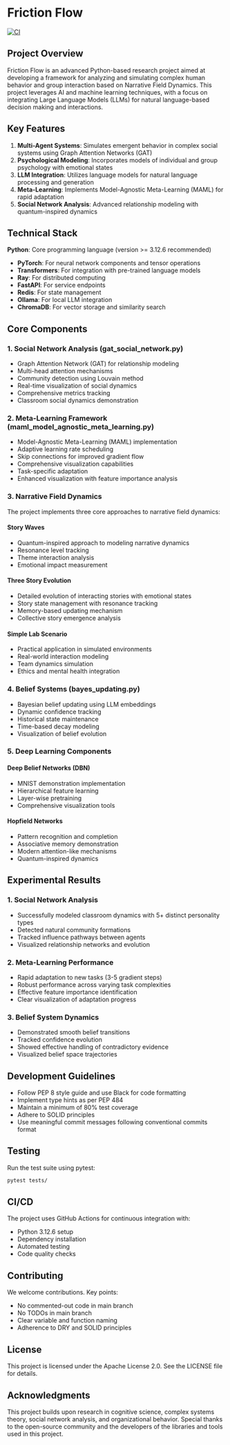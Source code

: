 # Friction Flow

[![CI](https://github.com/leonvanbokhorst/friction-flow/actions/workflows/ci.yml/badge.svg)](https://github.com/leonvanbokhorst/friction-flow/actions/workflows/ci.yml)

## Project Overview

Friction Flow is an advanced Python-based research project aimed at developing a framework for analyzing and simulating complex human behavior and group interaction based on Narrative Field Dynamics. This project leverages AI and machine learning techniques, with a focus on integrating Large Language Models (LLMs) for natural language-based decision making and interactions.

## Key Features

1. **Multi-Agent Systems**: Simulates emergent behavior in complex social systems using Graph Attention Networks (GAT)
2. **Psychological Modeling**: Incorporates models of individual and group psychology with emotional states
3. **LLM Integration**: Utilizes language models for natural language processing and generation
4. **Meta-Learning**: Implements Model-Agnostic Meta-Learning (MAML) for rapid adaptation
5. **Social Network Analysis**: Advanced relationship modeling with quantum-inspired dynamics

## Technical Stack

**Python**: Core programming language (version >= 3.12.6 recommended)

- **PyTorch**: For neural network components and tensor operations
- **Transformers**: For integration with pre-trained language models
- **Ray**: For distributed computing
- **FastAPI**: For service endpoints
- **Redis**: For state management
- **Ollama**: For local LLM integration
- **ChromaDB**: For vector storage and similarity search

## Core Components

### 1. Social Network Analysis (gat_social_network.py)

- Graph Attention Network (GAT) for relationship modeling
- Multi-head attention mechanisms
- Community detection using Louvain method
- Real-time visualization of social dynamics
- Comprehensive metrics tracking
- Classroom social dynamics demonstration

### 2. Meta-Learning Framework (maml_model_agnostic_meta_learning.py)

- Model-Agnostic Meta-Learning (MAML) implementation
- Adaptive learning rate scheduling
- Skip connections for improved gradient flow
- Comprehensive visualization capabilities
- Task-specific adaptation
- Enhanced visualization with feature importance analysis

### 3. Narrative Field Dynamics

The project implements three core approaches to narrative field dynamics:

#### Story Waves

- Quantum-inspired approach to modeling narrative dynamics
- Resonance level tracking
- Theme interaction analysis
- Emotional impact measurement

#### Three Story Evolution

- Detailed evolution of interacting stories with emotional states
- Story state management with resonance tracking
- Memory-based updating mechanism
- Collective story emergence analysis

#### Simple Lab Scenario

- Practical application in simulated environments
- Real-world interaction modeling
- Team dynamics simulation
- Ethics and mental health integration

### 4. Belief Systems (bayes_updating.py)

- Bayesian belief updating using LLM embeddings
- Dynamic confidence tracking
- Historical state maintenance
- Time-based decay modeling
- Visualization of belief evolution

### 5. Deep Learning Components

#### Deep Belief Networks (DBN)

- MNIST demonstration implementation
- Hierarchical feature learning
- Layer-wise pretraining
- Comprehensive visualization tools

#### Hopfield Networks

- Pattern recognition and completion
- Associative memory demonstration
- Modern attention-like mechanisms
- Quantum-inspired dynamics

## Experimental Results

### 1. Social Network Analysis

- Successfully modeled classroom dynamics with 5+ distinct personality types
- Detected natural community formations
- Tracked influence pathways between agents
- Visualized relationship networks and evolution

### 2. Meta-Learning Performance

- Rapid adaptation to new tasks (3-5 gradient steps)
- Robust performance across varying task complexities
- Effective feature importance identification
- Clear visualization of adaptation progress

### 3. Belief System Dynamics

- Demonstrated smooth belief transitions
- Tracked confidence evolution
- Showed effective handling of contradictory evidence
- Visualized belief space trajectories

## Development Guidelines

- Follow PEP 8 style guide and use Black for code formatting
- Implement type hints as per PEP 484
- Maintain a minimum of 80% test coverage
- Adhere to SOLID principles
- Use meaningful commit messages following conventional commits format

## Testing

Run the test suite using pytest:

```bash
pytest tests/
```

## CI/CD

The project uses GitHub Actions for continuous integration with:

- Python 3.12.6 setup
- Dependency installation
- Automated testing
- Code quality checks

## Contributing

We welcome contributions. Key points:

- No commented-out code in main branch
- No TODOs in main branch
- Clear variable and function naming
- Adherence to DRY and SOLID principles

## License

This project is licensed under the Apache License 2.0. See the LICENSE file for details.

## Acknowledgments

This project builds upon research in cognitive science, complex systems theory, social network analysis, and organizational behavior. Special thanks to the open-source community and the developers of the libraries and tools used in this project.
